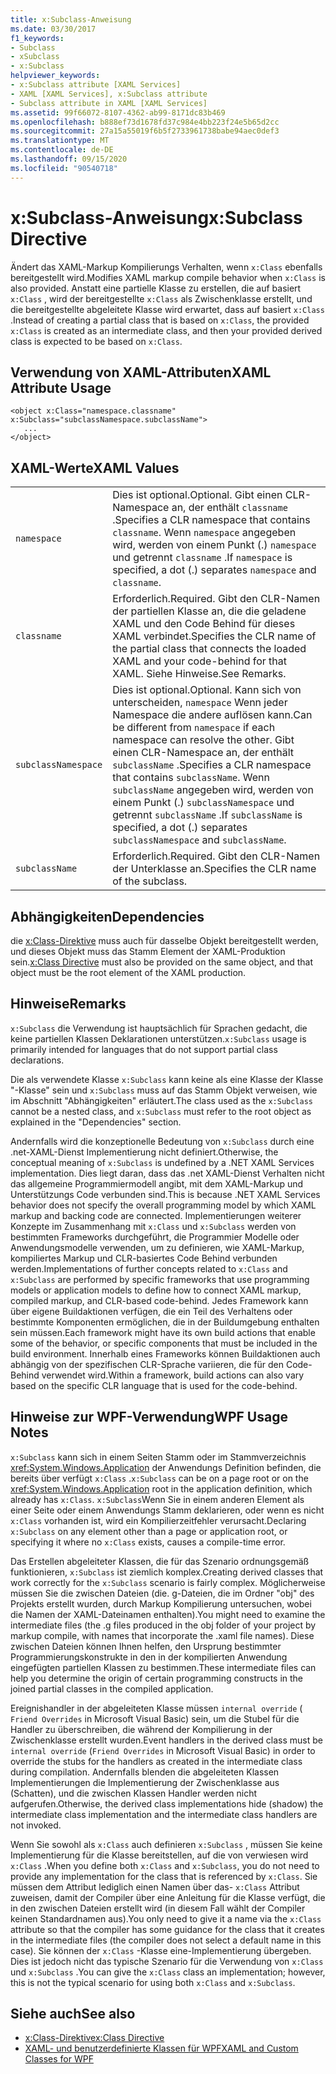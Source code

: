 ```yaml
---
title: x:Subclass-Anweisung
ms.date: 03/30/2017
f1_keywords:
- Subclass
- xSubclass
- x:Subclass
helpviewer_keywords:
- x:Subclass attribute [XAML Services]
- XAML [XAML Services], x:Subclass attribute
- Subclass attribute in XAML [XAML Services]
ms.assetid: 99f66072-8107-4362-ab99-8171dc83b469
ms.openlocfilehash: b888ef73d1678fd37c984e4bb223f24e5b65d2cc
ms.sourcegitcommit: 27a15a55019f6b5f2733961738babe94aec0def3
ms.translationtype: MT
ms.contentlocale: de-DE
ms.lasthandoff: 09/15/2020
ms.locfileid: "90540718"
---
```

# <a name="xsubclass-directive"></a><span data-ttu-id="23a27-102">x:Subclass-Anweisung</span><span class="sxs-lookup"><span data-stu-id="23a27-102">x:Subclass Directive</span></span>

<span data-ttu-id="23a27-103">Ändert das XAML-Markup Kompilierungs Verhalten, wenn `x:Class` ebenfalls bereitgestellt wird.</span><span class="sxs-lookup"><span data-stu-id="23a27-103">Modifies XAML markup compile behavior when `x:Class` is also provided.</span></span> <span data-ttu-id="23a27-104">Anstatt eine partielle Klasse zu erstellen, die auf basiert `x:Class` , wird der bereitgestellte `x:Class` als Zwischenklasse erstellt, und die bereitgestellte abgeleitete Klasse wird erwartet, dass auf basiert `x:Class` .</span><span class="sxs-lookup"><span data-stu-id="23a27-104">Instead of creating a partial class that is based on `x:Class`, the provided `x:Class` is created as an intermediate class, and then your provided derived class is expected to be based on `x:Class`.</span></span>

## <a name="xaml-attribute-usage"></a><span data-ttu-id="23a27-105">Verwendung von XAML-Attributen</span><span class="sxs-lookup"><span data-stu-id="23a27-105">XAML Attribute Usage</span></span>

```xaml
<object x:Class="namespace.classname" x:Subclass="subclassNamespace.subclassName">
   ...
</object>
```

## <a name="xaml-values"></a><span data-ttu-id="23a27-106">XAML-Werte</span><span class="sxs-lookup"><span data-stu-id="23a27-106">XAML Values</span></span>

|||
|-|-|
|`namespace`|<span data-ttu-id="23a27-107">Dies ist optional.</span><span class="sxs-lookup"><span data-stu-id="23a27-107">Optional.</span></span> <span data-ttu-id="23a27-108">Gibt einen CLR-Namespace an, der enthält `classname` .</span><span class="sxs-lookup"><span data-stu-id="23a27-108">Specifies a CLR namespace that contains `classname`.</span></span> <span data-ttu-id="23a27-109">Wenn `namespace` angegeben wird, werden von einem Punkt (.) `namespace` und getrennt `classname` .</span><span class="sxs-lookup"><span data-stu-id="23a27-109">If `namespace` is specified, a dot (.) separates `namespace` and `classname`.</span></span>|
|`classname`|<span data-ttu-id="23a27-110">Erforderlich.</span><span class="sxs-lookup"><span data-stu-id="23a27-110">Required.</span></span> <span data-ttu-id="23a27-111">Gibt den CLR-Namen der partiellen Klasse an, die die geladene XAML und den Code Behind für dieses XAML verbindet.</span><span class="sxs-lookup"><span data-stu-id="23a27-111">Specifies the CLR name of the partial class that connects the loaded XAML and your code-behind for that XAML.</span></span> <span data-ttu-id="23a27-112">Siehe Hinweise.</span><span class="sxs-lookup"><span data-stu-id="23a27-112">See Remarks.</span></span>|
|`subclassNamespace`|<span data-ttu-id="23a27-113">Dies ist optional.</span><span class="sxs-lookup"><span data-stu-id="23a27-113">Optional.</span></span> <span data-ttu-id="23a27-114">Kann sich von unterscheiden, `namespace` Wenn jeder Namespace die andere auflösen kann.</span><span class="sxs-lookup"><span data-stu-id="23a27-114">Can be different from `namespace` if each namespace can resolve the other.</span></span> <span data-ttu-id="23a27-115">Gibt einen CLR-Namespace an, der enthält `subclassName` .</span><span class="sxs-lookup"><span data-stu-id="23a27-115">Specifies a CLR namespace that contains `subclassName`.</span></span> <span data-ttu-id="23a27-116">Wenn `subclassName` angegeben wird, werden von einem Punkt (.) `subclassNamespace` und getrennt `subclassName` .</span><span class="sxs-lookup"><span data-stu-id="23a27-116">If `subclassName` is specified, a dot (.) separates `subclassNamespace` and `subclassName`.</span></span>|
|`subclassName`|<span data-ttu-id="23a27-117">Erforderlich.</span><span class="sxs-lookup"><span data-stu-id="23a27-117">Required.</span></span> <span data-ttu-id="23a27-118">Gibt den CLR-Namen der Unterklasse an.</span><span class="sxs-lookup"><span data-stu-id="23a27-118">Specifies the CLR name of the subclass.</span></span>|

## <a name="dependencies"></a><span data-ttu-id="23a27-119">Abhängigkeiten</span><span class="sxs-lookup"><span data-stu-id="23a27-119">Dependencies</span></span>

<span data-ttu-id="23a27-120">die [x:Class-Direktive](xclass-directive.md) muss auch für dasselbe Objekt bereitgestellt werden, und dieses Objekt muss das Stamm Element der XAML-Produktion sein.</span><span class="sxs-lookup"><span data-stu-id="23a27-120">[x:Class Directive](xclass-directive.md) must also be provided on the same object, and that object must be the root element of the XAML production.</span></span>

## <a name="remarks"></a><span data-ttu-id="23a27-121">Hinweise</span><span class="sxs-lookup"><span data-stu-id="23a27-121">Remarks</span></span>

<span data-ttu-id="23a27-122">`x:Subclass` die Verwendung ist hauptsächlich für Sprachen gedacht, die keine partiellen Klassen Deklarationen unterstützen.</span><span class="sxs-lookup"><span data-stu-id="23a27-122">`x:Subclass` usage is primarily intended for languages that do not support partial class declarations.</span></span>

<span data-ttu-id="23a27-123">Die als verwendete Klasse `x:Subclass` kann keine als eine Klasse der Klasse "-Klasse" sein und `x:Subclass` muss auf das Stamm Objekt verweisen, wie im Abschnitt "Abhängigkeiten" erläutert.</span><span class="sxs-lookup"><span data-stu-id="23a27-123">The class used as the `x:Subclass` cannot be a nested class, and `x:Subclass` must refer to the root object as explained in the "Dependencies" section.</span></span>

<span data-ttu-id="23a27-124">Andernfalls wird die konzeptionelle Bedeutung von `x:Subclass` durch eine .net-XAML-Dienst Implementierung nicht definiert.</span><span class="sxs-lookup"><span data-stu-id="23a27-124">Otherwise, the conceptual meaning of `x:Subclass` is undefined by a .NET XAML Services implementation.</span></span> <span data-ttu-id="23a27-125">Dies liegt daran, dass das .net XAML-Dienst Verhalten nicht das allgemeine Programmiermodell angibt, mit dem XAML-Markup und Unterstützungs Code verbunden sind.</span><span class="sxs-lookup"><span data-stu-id="23a27-125">This is because .NET XAML Services behavior does not specify the overall programming model by which XAML markup and backing code are connected.</span></span> <span data-ttu-id="23a27-126">Implementierungen weiterer Konzepte im Zusammenhang mit `x:Class` und `x:Subclass` werden von bestimmten Frameworks durchgeführt, die Programmier Modelle oder Anwendungsmodelle verwenden, um zu definieren, wie XAML-Markup, kompiliertes Markup und CLR-basiertes Code Behind verbunden werden.</span><span class="sxs-lookup"><span data-stu-id="23a27-126">Implementations of further concepts related to `x:Class` and `x:Subclass` are performed by specific frameworks that use programming models or application models to define how to connect XAML markup, compiled markup, and CLR-based code-behind.</span></span> <span data-ttu-id="23a27-127">Jedes Framework kann über eigene Buildaktionen verfügen, die ein Teil des Verhaltens oder bestimmte Komponenten ermöglichen, die in der Buildumgebung enthalten sein müssen.</span><span class="sxs-lookup"><span data-stu-id="23a27-127">Each framework might have its own build actions that enable some of the behavior, or specific components that must be included in the build environment.</span></span> <span data-ttu-id="23a27-128">Innerhalb eines Frameworks können Buildaktionen auch abhängig von der spezifischen CLR-Sprache variieren, die für den Code-Behind verwendet wird.</span><span class="sxs-lookup"><span data-stu-id="23a27-128">Within a framework, build actions can also vary based on the specific CLR language that is used for the code-behind.</span></span>

## <a name="wpf-usage-notes"></a><span data-ttu-id="23a27-129">Hinweise zur WPF-Verwendung</span><span class="sxs-lookup"><span data-stu-id="23a27-129">WPF Usage Notes</span></span>

<span data-ttu-id="23a27-130">`x:Subclass` kann sich in einem Seiten Stamm oder im Stammverzeichnis <xref:System.Windows.Application> der Anwendungs Definition befinden, die bereits über verfügt `x:Class` .</span><span class="sxs-lookup"><span data-stu-id="23a27-130">`x:Subclass` can be on a page root or on the <xref:System.Windows.Application> root in the application definition, which already has `x:Class`.</span></span> <span data-ttu-id="23a27-131">`x:Subclass`Wenn Sie in einem anderen Element als einer Seite oder einem Anwendungs Stamm deklarieren, oder wenn es nicht `x:Class` vorhanden ist, wird ein Kompilierzeitfehler verursacht.</span><span class="sxs-lookup"><span data-stu-id="23a27-131">Declaring `x:Subclass` on any element other than a page or application root, or specifying it where no `x:Class` exists, causes a compile-time error.</span></span>

<span data-ttu-id="23a27-132">Das Erstellen abgeleiteter Klassen, die für das Szenario ordnungsgemäß funktionieren, `x:Subclass` ist ziemlich komplex.</span><span class="sxs-lookup"><span data-stu-id="23a27-132">Creating derived classes that work correctly for the `x:Subclass` scenario is fairly complex.</span></span> <span data-ttu-id="23a27-133">Möglicherweise müssen Sie die zwischen Dateien (die. g-Dateien, die im Ordner "obj" des Projekts erstellt wurden, durch Markup Kompilierung untersuchen, wobei die Namen der XAML-Dateinamen enthalten).</span><span class="sxs-lookup"><span data-stu-id="23a27-133">You might need to examine the intermediate files (the .g files produced in the obj folder of your project by markup compile, with names that incorporate the .xaml file names).</span></span> <span data-ttu-id="23a27-134">Diese zwischen Dateien können Ihnen helfen, den Ursprung bestimmter Programmierungskonstrukte in den in der kompilierten Anwendung eingefügten partiellen Klassen zu bestimmen.</span><span class="sxs-lookup"><span data-stu-id="23a27-134">These intermediate files can help you determine the origin of certain programming constructs in the joined partial classes in the compiled application.</span></span>

<span data-ttu-id="23a27-135">Ereignishandler in der abgeleiteten Klasse müssen `internal override` ( `Friend Overrides` in Microsoft Visual Basic) sein, um die Stubel für die Handler zu überschreiben, die während der Kompilierung in der Zwischenklasse erstellt wurden.</span><span class="sxs-lookup"><span data-stu-id="23a27-135">Event handlers in the derived class must be `internal override` (`Friend Overrides` in Microsoft Visual Basic) in order to override the stubs for the handlers as created in the intermediate class during compilation.</span></span> <span data-ttu-id="23a27-136">Andernfalls blenden die abgeleiteten Klassen Implementierungen die Implementierung der Zwischenklasse aus (Schatten), und die zwischen Klassen Handler werden nicht aufgerufen.</span><span class="sxs-lookup"><span data-stu-id="23a27-136">Otherwise, the derived class implementations hide (shadow) the intermediate class implementation and the intermediate class handlers are not invoked.</span></span>

<span data-ttu-id="23a27-137">Wenn Sie sowohl als `x:Class` auch definieren `x:Subclass` , müssen Sie keine Implementierung für die Klasse bereitstellen, auf die von verwiesen wird `x:Class` .</span><span class="sxs-lookup"><span data-stu-id="23a27-137">When you define both `x:Class` and `x:Subclass`, you do not need to provide any implementation for the class that is referenced by `x:Class`.</span></span> <span data-ttu-id="23a27-138">Sie müssen dem Attribut lediglich einen Namen über das- `x:Class` Attribut zuweisen, damit der Compiler über eine Anleitung für die Klasse verfügt, die in den zwischen Dateien erstellt wird (in diesem Fall wählt der Compiler keinen Standardnamen aus).</span><span class="sxs-lookup"><span data-stu-id="23a27-138">You only need to give it a name via the `x:Class` attribute so that the compiler has some guidance for the class that it creates in the intermediate files (the compiler does not select a default name in this case).</span></span> <span data-ttu-id="23a27-139">Sie können der `x:Class` -Klasse eine-Implementierung übergeben. Dies ist jedoch nicht das typische Szenario für die Verwendung von `x:Class` und `x:Subclass` .</span><span class="sxs-lookup"><span data-stu-id="23a27-139">You can give the `x:Class` class an implementation; however, this is not the typical scenario for using both `x:Class` and `x:Subclass`.</span></span>

## <a name="see-also"></a><span data-ttu-id="23a27-140">Siehe auch</span><span class="sxs-lookup"><span data-stu-id="23a27-140">See also</span></span>

- [<span data-ttu-id="23a27-141">x:Class-Direktive</span><span class="sxs-lookup"><span data-stu-id="23a27-141">x:Class Directive</span></span>](xclass-directive.md)
- [<span data-ttu-id="23a27-142">XAML- und benutzerdefinierte Klassen für WPF</span><span class="sxs-lookup"><span data-stu-id="23a27-142">XAML and Custom Classes for WPF</span></span>](/dotnet/desktop/wpf/advanced/xaml-and-custom-classes-for-wpf)
